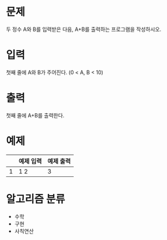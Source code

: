 # 문제
두 정수 A와 B를 입력받은 다음, A+B를 출력하는 프로그램을 작성하시오.

# 입력
첫째 줄에 A와 B가 주어진다. (0 < A, B < 10)

# 출력
첫째 줄에 A+B를 출력한다.

# 예제

||예제 입력|예제 출력|
|---|---|---|
|1|1  2|3|

# 알고리즘 분류
- 수학
- 구현
- 사칙연산
